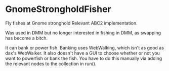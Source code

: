 # GnomeStrongholdFisher

Fly fishes at Gnome stronghold Relevant ABC2 implementation. 

Was used in DMM but no longer interested in fishing in DMM, as swapping has become a bitch. 

It can bank or power fish. Banking uses WebWalking, which isn't as good as dax's WebWalker. It also doesn't have a GUI to choose whether 
or not you want to powerfish or bank the fish. You have to do this manually via adding the relevant nodes to the collection in run().
